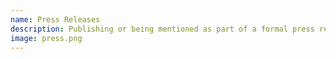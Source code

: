 ```yaml
---
name: Press Releases
description: Publishing or being mentioned as part of a formal press release.
image: press.png
---
```

